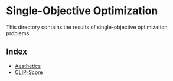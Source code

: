 # Single-Objective Optimization
This directory contains the results of single-objective optimization problems.

## Index
* [Aesthetics](./aesthetics/)
* [CLIP-Score](./clip_score/)
